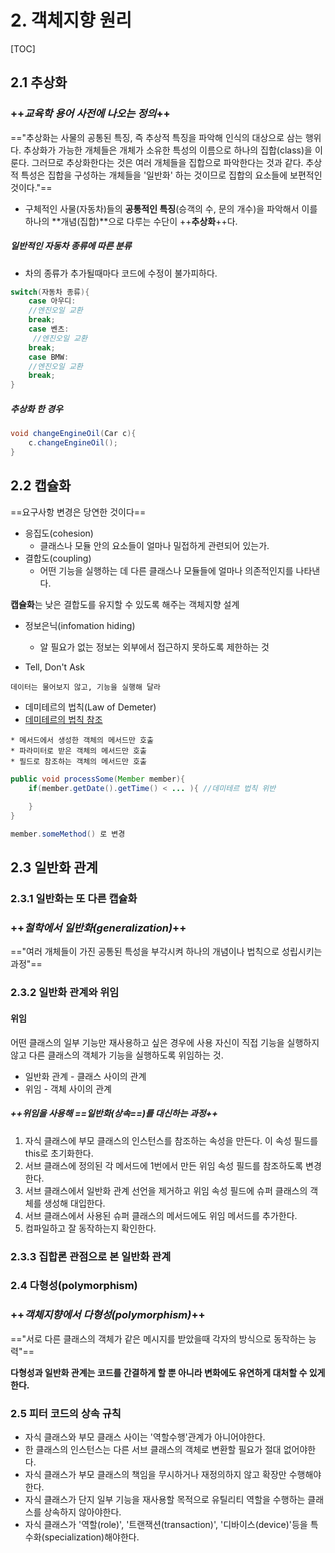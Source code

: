# 2. 객체지향 원리
[TOC]
## 2.1 추상화

### ++*교육학 용어 사전에 나오는 정의*++
=="추상화는 사물의 공통된 특징, 즉 추상적 특징을 파악해 인식의 대상으로 삼는 행위다. 추상화가 가능한 개체들은 개체가 소유한 특성의 이름으로 하나의 집합(class)을 이룬다.
그러므로 추상화한다는 것은 여러 개체들을 집합으로 파악한다는 것과 같다. 추상적 특성은 집합을 구성하는 개체들을 '일반화' 하는 것이므로 집합의 요소들에 보편적인 것이다."==

* 구체적인 사물(자동차)들의 **공통적인 특징**(승객의 수, 문의 개수)을 파악해서 이를 하나의 **개념(집합)**으로 다루는 수단이 ++**추상화**++다.

##### 일반적인 자동차 종류에 따른 분류
* 차의 종류가 추가될때마다 코드에 수정이 불가피하다.
```java
switch(자동차 종류){
	case 아우디: 
    //엔진오일 교환
    break;
    case 벤츠:
     //엔진오일 교환
    break;
    case BMW: 
    //엔진오일 교환
    break;
}
```

##### 추상화 한 경우
```Java
void changeEngineOil(Car c){
	c.changeEngineOil();
}
```

## 2.2 캡슐화
==요구사항 변경은 당연한 것이다==

* 응집도(cohesion)
	* 클래스나 모듈 안의 요소들이 얼마나 밀접하게 관련되어 있는가.
* 결합도(coupling)
	* 어떤 기능을 실행하는 데 다른 클래스나 모듈들에 얼마나 의존적인지를 나타낸다.

**캡슐화**는 낮은 결합도를 유지할 수 있도록 해주는 객체지향 설계
* 정보은닉(infomation hiding)
	* 알 필요가 없는 정보는 외부에서 접근하지 못하도록 제한하는 것 

* Tell, Don't Ask


```
데이터는 물어보지 않고, 기능을 실행해 달라
```

* 데미테르의 법칙(Law of Demeter)
* [데미테르의 법칙 참조](http://c2.com/cgi/wiki?LawOfDemeter)

```
* 메서드에서 생성한 객체의 메서드만 호출
* 파라미터로 받은 객체의 메서드만 호출
* 필드로 참조하는 객체의 메서드만 호출
```

```java
public void processSome(Member member){
	if(member.getDate().getTime() < ... ){ //데미테르 법칙 위반
    
    }
}
```

```java
member.someMethod() 로 변경
```


## 2.3 일반화 관계
### 2.3.1 일반화는 또 다른 캡슐화

### ++*철학에서 일반화(generalization)*++
=="여러 개체들이 가진 공통된 특성을 부각시켜 하나의 개념이나 법칙으로 성립시키는 과정"==

### 2.3.2 일반화 관계와 위임
#### 위임
어떤 클래스의 일부 기능만 재사용하고 싶은 경우에 사용
자신이 직접 기능을 실행하지 않고 다른 클래스의 객체가 기능을 실행하도록 위임하는 것.
* 일반화 관계 - 클래스 사이의 관계
* 위임 - 객체 사이의 관계

##### ++위임을 사용해 ==일반화(상속==)를 대신하는 과정++
1. 자식 클래스에 부모 클래스의 인스턴스를 참조하는 속성을 만든다. 이 속성 필드를 this로 초기화한다.
2. 서브 클래스에 정의된 각 메서드에 1번에서 만든 위임 속성 필드를 참조하도록 변경한다.
3. 서브 클래스에서 일반화 관계 선언을 제거하고 위임 속성 필드에 슈퍼 클래스의 객체를 생성해 대입한다.
4. 서브 클래스에서 사용된 슈퍼 클래스의 메서드에도 위임 메서드를 추가한다.
5. 컴파일하고 잘 동작하는지 확인한다.

### 2.3.3 집합론 관점으로 본 일반화 관계

### 2.4 다형성(polymorphism)
### ++*객체지향에서 다형성(polymorphism)*++
=="서로 다른 클래스의 객체가 같은 메시지를 받았을때 각자의 방식으로 동작하는 능력"==

**다형성과 일반화 관계는 코드를 간결하게 할 뿐 아니라 변화에도 유연하게 대처할 수 있게 한다.**

### 2.5 피터 코드의 상속 규칙
* 자식 클래스와 부모 클래스 사이는 '역할수행'관계가 아니어야한다.
* 한 클래스의 인스턴스는 다른 서브 클래스의 객체로 변환할 필요가 절대 없어야한다.
* 자식 클래스가 부모 클래스의 책임을 무시하거나 재정의하지 않고 확장만 수행해야 한다.
* 자식 클래스가 단지 일부 기능을 재사용할 목적으로 유틸리티 역할을 수행하는 클래스를 상속하지 않아야한다.
* 자식 클래스가 '역할(role)', '트랜잭션(transaction)', '디바이스(device)'등을 특수화(specialization)해야한다.





